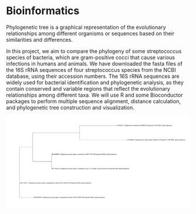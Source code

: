 # Bioinformatics
Phylogenetic tree is a graphical representation of the evolutionary relationships among different organisms or sequences based on their similarities and differences.

In this project, we aim to compare the phylogeny of some streptococcus species of bacteria, which are gram-positive cocci that cause various infections in humans and animals. We have downloaded the fasta files of the 16S rRNA sequences of four streptococcus species from the NCBI database, using their accession numbers. The 16S rRNA sequences are widely used for bacterial identification and phylogenetic analysis, as they contain conserved and variable regions that reflect the evolutionary relationships among different taxa. We will use R and some Bioconductor packages to perform multiple sequence alignment, distance calculation, and phylogenetic tree construction and visualization.

<img src="https://github.com/sulovekoirala/Bioinformatics/blob/main/IMG/Phylogenetic%20Tree.svg">


